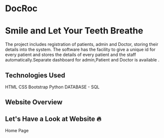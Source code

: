 # DocRoc
# Smile and Let Your Teeth Breathe

The project  includes registration of patients, admin and Doctor, storing their details into the system. The software has the facility to give a unique id for every patient and stores the details of every patient and the staff automatically.Separate dashboard for admin,Patient and Doctor is available .

## Technologies Used

HTML 
CSS
Bootstrap
Python
DATABASE - SQL
## Website Overview
## Let's Have a Look at Website 🔥
Home Page
